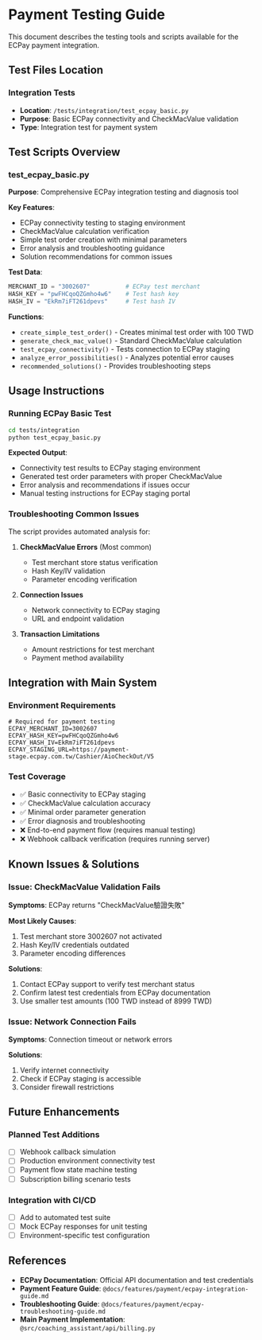 # Payment Testing Guide

This document describes the testing tools and scripts available for the ECPay payment integration.

## Test Files Location

### Integration Tests
- **Location**: `/tests/integration/test_ecpay_basic.py`
- **Purpose**: Basic ECPay connectivity and CheckMacValue validation
- **Type**: Integration test for payment system

## Test Scripts Overview

### test_ecpay_basic.py

**Purpose**: Comprehensive ECPay integration testing and diagnosis tool

**Key Features**:
- ECPay connectivity testing to staging environment
- CheckMacValue calculation verification
- Simple test order creation with minimal parameters
- Error analysis and troubleshooting guidance
- Solution recommendations for common issues

**Test Data**:
```python
MERCHANT_ID = "3002607"          # ECPay test merchant
HASH_KEY = "pwFHCqoQZGmho4w6"    # Test hash key
HASH_IV = "EkRm7iFT261dpevs"     # Test hash IV
```

**Functions**:
- `create_simple_test_order()` - Creates minimal test order with 100 TWD
- `generate_check_mac_value()` - Standard CheckMacValue calculation
- `test_ecpay_connectivity()` - Tests connection to ECPay staging
- `analyze_error_possibilities()` - Analyzes potential error causes
- `recommended_solutions()` - Provides troubleshooting steps

## Usage Instructions

### Running ECPay Basic Test

```bash
cd tests/integration
python test_ecpay_basic.py
```

**Expected Output**:
- Connectivity test results to ECPay staging environment
- Generated test order parameters with proper CheckMacValue
- Error analysis and recommendations if issues occur
- Manual testing instructions for ECPay staging portal

### Troubleshooting Common Issues

The script provides automated analysis for:

1. **CheckMacValue Errors** (Most common)
   - Test merchant store status verification
   - Hash Key/IV validation
   - Parameter encoding verification

2. **Connection Issues**
   - Network connectivity to ECPay staging
   - URL and endpoint validation

3. **Transaction Limitations**
   - Amount restrictions for test merchant
   - Payment method availability

## Integration with Main System

### Environment Requirements

```env
# Required for payment testing
ECPAY_MERCHANT_ID=3002607
ECPAY_HASH_KEY=pwFHCqoQZGmho4w6
ECPAY_HASH_IV=EkRm7iFT261dpevs
ECPAY_STAGING_URL=https://payment-stage.ecpay.com.tw/Cashier/AioCheckOut/V5
```

### Test Coverage

- ✅ Basic connectivity to ECPay staging
- ✅ CheckMacValue calculation accuracy
- ✅ Minimal order parameter generation
- ✅ Error diagnosis and troubleshooting
- ❌ End-to-end payment flow (requires manual testing)
- ❌ Webhook callback verification (requires running server)

## Known Issues & Solutions

### Issue: CheckMacValue Validation Fails

**Symptoms**: ECPay returns "CheckMacValue驗證失敗"

**Most Likely Causes**:
1. Test merchant store 3002607 not activated
2. Hash Key/IV credentials outdated
3. Parameter encoding differences

**Solutions**:
1. Contact ECPay support to verify test merchant status
2. Confirm latest test credentials from ECPay documentation
3. Use smaller test amounts (100 TWD instead of 8999 TWD)

### Issue: Network Connection Fails

**Symptoms**: Connection timeout or network errors

**Solutions**:
1. Verify internet connectivity
2. Check if ECPay staging is accessible
3. Consider firewall restrictions

## Future Enhancements

### Planned Test Additions
- [ ] Webhook callback simulation
- [ ] Production environment connectivity test
- [ ] Payment flow state machine testing
- [ ] Subscription billing scenario tests

### Integration with CI/CD
- [ ] Add to automated test suite
- [ ] Mock ECPay responses for unit testing
- [ ] Environment-specific test configuration

## References

- **ECPay Documentation**: Official API documentation and test credentials
- **Payment Feature Guide**: `@docs/features/payment/ecpay-integration-guide.md`
- **Troubleshooting Guide**: `@docs/features/payment/ecpay-troubleshooting-guide.md`
- **Main Payment Implementation**: `@src/coaching_assistant/api/billing.py`